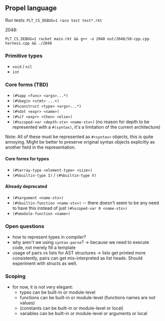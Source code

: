 ## Propel language

Run tests: `PLT_CS_DEBUG=1 raco test test*.rkt`

2048:

`PLT_CS_DEBUG=1 racket main.rkt && g++ -o 2048 out/2048/50-cpp.cpp harness.cpp && ./2048`

### Primitive types

- `void` / `nil`
- `int`

### Core forms (TBD)

- `(#%app <func> <args>...*)`
- `(#%begin <stmt> ...+)`
- `(#%construct <type> <args>...*)`
- `(#%dot <expr> <name>)`
- `(#%if <expr> <then> <else>)`
- `(#%scoped-var <depth-stx> <name-stx>)` (no reason for depth to be represented with a `#(syntax)`, it's a limitation of the current architecture)

Note: All of these must be represented as `#<syntax>` objects, this is quite annoying.
      Might be better to preserve original syntax objects explicitly as another field in the representation.

#### Core forms for types

- `(#%array-type <element-type> <size>)`
- `(#%builtin-type I)` / `(#%builtin-type V)`

#### Already deprecated

- `(#%argument <name-stx>)`
- `(#%builtin-function <name-stx>)` -- there doesn't seem to be any need to have this instead of just `(#%scoped-var 0 <name-stx>)`
- `(#%module-function <name>)`

### Open questions

- how to represent types in compiler?
- why aren't we using `syntax-parse`? -> because we need to execute code, not merely fill a template
- usage of pairs vs lists for AST structures -> lists get printed more consistently, pairs can get mis-interpreted as list heads.
  Should experiment with structs as well.

### Scoping

- for now, it is not very elegant:
  - types can be built-in or module-level
  - functions can be built-in or module-level (functions names are _not_ values)
  - (constants can be built-in or module-level or local)
  - variables can be built-in or module-level or arguments or local
